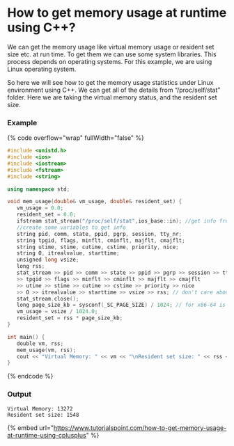 # How to get memory usage at runtime using C++?

We can get the memory usage like virtual memory usage or resident set size etc. at run time. To get them we can use some system libraries. This process depends on operating systems. For this example, we are using Linux operating system.

So here we will see how to get the memory usage statistics under Linux environment using C++. We can get all of the details from “/proc/self/stat” folder. Here we are taking the virtual memory status, and the resident set size.

### Example

{% code overflow="wrap" fullWidth="false" %}
```cpp
#include <unistd.h>
#include <ios>
#include <iostream>
#include <fstream>
#include <string>

using namespace std;

void mem_usage(double& vm_usage, double& resident_set) {
   vm_usage = 0.0;
   resident_set = 0.0;
   ifstream stat_stream("/proc/self/stat",ios_base::in); //get info from proc directory
   //create some variables to get info
   string pid, comm, state, ppid, pgrp, session, tty_nr;
   string tpgid, flags, minflt, cminflt, majflt, cmajflt;
   string utime, stime, cutime, cstime, priority, nice;
   string O, itrealvalue, starttime;
   unsigned long vsize;
   long rss;
   stat_stream >> pid >> comm >> state >> ppid >> pgrp >> session >> tty_nr
   >> tpgid >> flags >> minflt >> cminflt >> majflt >> cmajflt
   >> utime >> stime >> cutime >> cstime >> priority >> nice
   >> O >> itrealvalue >> starttime >> vsize >> rss; // don't care about the rest
   stat_stream.close();
   long page_size_kb = sysconf(_SC_PAGE_SIZE) / 1024; // for x86-64 is configured to use 2MB pages
   vm_usage = vsize / 1024.0;
   resident_set = rss * page_size_kb;
}

int main() {
   double vm, rss;
   mem_usage(vm, rss);
   cout << "Virtual Memory: " << vm << "\nResident set size: " << rss << endl;
}
```
{% endcode %}

### Output

```
Virtual Memory: 13272
Resident set size: 1548
```



{% embed url="https://www.tutorialspoint.com/how-to-get-memory-usage-at-runtime-using-cplusplus" %}
